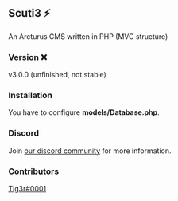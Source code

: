 ## Scuti3 :zap:
An Arcturus CMS written in PHP (MVC structure)

### Version :x:
v3.0.0 (unfinished, not stable)

### Installation
You have to configure **models/Database.php**.

### Discord
Join [our discord community](https://discord.gg/kwbTEpU) for more information.

### Contributors
[Tig3r#0001](https://github.com/Tiig3r)

